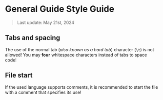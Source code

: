 # General Guide Style Guide

> Last update: May 21st, 2024

## Tabs and spacing

The use of the normal tab (*also known as a hard tab*) character (`\t`) is not allowed! You may **four** whitespace characters instead of tabs to space code!

## File start

If the used language supports comments, it is recommended to start the file with a comment that specifies its use!
